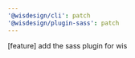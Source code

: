 ```yaml
---
'@wisdesign/cli': patch
'@wisdesign/plugin-sass': patch
---
```


[feature] add the sass plugin for wis
